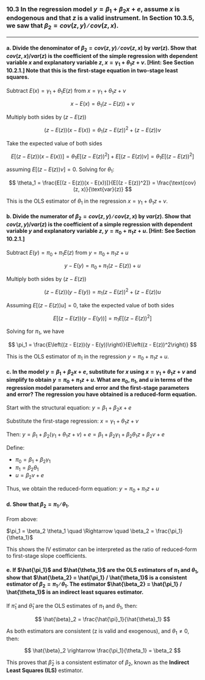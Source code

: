 ### 10.3 In the regression model $y = \beta_1+ \beta_2x + e$, assume $x$ is endogenous and that $z$ is a valid instrument. In Section 10.3.5, we saw that $\beta_2 = cov(z, y)∕cov(z, x)$.
---

#### a. Divide the denominator of $\beta_2 = cov(z, y)∕cov(z, x)$ by $var(z)$. Show that $cov(z, x)/var(z)$ is the coefficient of the simple regression with dependent variable $x$ and explanatory variable $z$, $x = \gamma_1 + \theta_1z + v$. [Hint: See Section 10.2.1.] Note that this is the first-stage equation in two-stage least squares.

Subtract $E(x) = \gamma_1 + \theta_1 E(z)$ from $x = \gamma_1 + \theta_1 z + \nu$

$$
x - E(x) = \theta_1 (z - E(z)) + \nu
$$

Multiply both sides by $(z - E(z))$

$$
(z - E(z))(x - E(x)) = \theta_1 (z - E(z))^2 + (z - E(z))\nu
$$

Take the expected value of both sides

$$
E[(z - E(z))(x - E(x))] = \theta_1 E[(z - E(z))^2] + E[(z - E(z))\nu] = \theta_1 E[(z - E(z))^2]
$$

assuming $E[(z - E(z))\nu] = 0$. Solving for $\theta_1$: 

$$
\theta_1 = \frac{E[(z - E(z))(x - E(x))]}{E[(z - E(z))^2]} = \frac{\text{cov}(z, x)}{\text{var}(z)}
$$

This is the OLS estimator of $\theta_1$ in the regression $x = \gamma_1 + \theta_1 z + \nu$.

#### b. Divide the numerator of $\beta_2 = cov(z, y)∕cov(z, x)$ by $var(z)$. Show that $cov(z, y)/var(z)$ is the coefficient of a simple regression with dependent variable $y$ and explanatory variable $z$, $y = \pi_0 + \pi_1z + u$. [Hint: See Section 10.2.1.]

Subtract $E(y) = \pi_0 + \pi_1 E(z)$ from $y = \pi_0 + \pi_1 z + u$

$$
y - E(y) = \pi_0 + \pi_1 (z - E(z)) + u
$$

Multiply both sides by $(z - E(z))$

$$
(z - E(z))(y - E(y)) = \pi_1 (z - E(z))^2 + (z - E(z))u
$$

Assuming $E[(z - E(z))u] = 0$, take the expected value of both sides

$$
E[(z - E(z))(y - E(y))] = \pi_1 E[(z - E(z))^2]
$$

Solving for $\pi_1$, we have

$$
\pi_1 = \frac{E\left((z - E(z))(y - E(y))\right)}{E\left((z - E(z))^2\right)}
$$

This is the OLS estimator of $\pi_1$ in the regression $y = \pi_0 + \pi_1 z + u$.

#### c. In the model $y = \beta_1+ \beta_2x + e$, substitute for $x$ using $x = \gamma_1 + \theta_1z + v$ and simplify to obtain $y = \pi_0 + \pi_1z + u$. What are $\pi_0, \pi_1$, and $u$ in terms of the regression model parameters and error and the first-stage parameters and error? The regression you have obtained is a reduced-form equation.

Start with the structural equation: $y = \beta_1 + \beta_2 x + e$

Substitute the first-stage regression: $x = \gamma_1 + \theta_1 z + v$

Then: $y = \beta_1 + \beta_2 (\gamma_1 + \theta_1 z + v) + e = \beta_1 + \beta_2 \gamma_1 + \beta_2 \theta_1 z + \beta_2 v + e$

Define:

- $\pi_0 = \beta_1 + \beta_2 \gamma_1$
- $\pi_1 = \beta_2 \theta_1$
- $u = \beta_2 v + e$

Thus, we obtain the reduced-form equation: $y = \pi_0 + \pi_1 z + u$

#### d. Show that $\beta_2 = \pi_1∕ \theta_1$.

From above:

$\pi_1 = \beta_2 \theta_1 \quad \Rightarrow \quad \beta_2 = \frac{\pi_1}{\theta_1}$

This shows the IV estimator can be interpreted as the ratio of reduced-form to first-stage slope coefficients.

#### e. If $\hat{\pi_1}$ and  $\hat{\theta_1}$ are the OLS estimators of $\pi_1$ and $\theta_1$, show that $\hat{\beta_2} = \hat{\pi_1} / \hat{\theta_1}$ is a consistent estimator of $\beta_2 = \pi_1∕ \theta_1$. The estimator $\hat{\beta_2} = \hat{\pi_1} / \hat{\theta_1}$ is an indirect least squares estimator.

If $\hat{\pi}_1$ and $\hat{\theta}_1$ are the OLS estimates of $\pi_1$ and $\theta_1$, then:

$$
\hat{\beta}_2 = \frac{\hat{\pi}_1}{\hat{\theta}_1}
$$

As both estimators are consistent (z is valid and exogenous), and $\theta_1 \neq 0$, then:

$$
\hat{\beta}_2 \rightarrow \frac{\pi_1}{\theta_1} = \beta_2
$$

This proves that $\hat{\beta}_2$ is a consistent estimator of $\beta_2$, known as the **Indirect Least Squares (ILS)** estimator.
